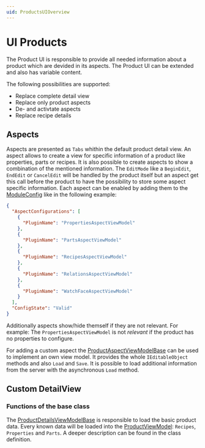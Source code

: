 ```yaml
---
uid: ProductsUIOverview
---
```

# UI Products

The Product UI is responsible to provide all needed information about a product which are devided in its aspects. The Product UI can be extended and also has variable content.

The following possibilities are supported:

- Replace complete detail view
- Replace only product aspects
- De- and activtate aspects
- Replace recipe details

## Aspects

Aspects are presented as `Tabs` whithin the default product detail view. An aspect allows to create a view for specific information of a product like properties, parts or recipes. It is also possible to create aspects to show a combination of the mentioned information. The `EditMode` like a `BeginEdit`, `EndEdit` or `CancelEdit` will be handled by the product itself but an aspect get this call before the product to have the possibility to store some aspect specific information. Each aspect can be enabled by adding them to the [ModuleConfig](xref:Moryx.Products.UI.Interaction.ModuleConfig) like in the following example:

````json
{
  "AspectConfigurations": [
    {
      "PluginName": "PropertiesAspectViewModel"
    },
    {
      "PluginName": "PartsAspectViewModel"
    },
    {
      "PluginName": "RecipesAspectViewModel"
    },
    {
      "PluginName": "RelationsAspectViewModel"
    },
    {
      "PluginName": "WatchFaceAspectViewModel"
    }
  ],
  "ConfigState": "Valid"
}
````

Additionally aspects show/hide themself if they are not relevant. For example: The `PropertiesAspectViewModel` is not *relevant* if the product has no properties to configure.

For adding a custom aspect the [ProductAspectViewModelBase](Moryx.Products.UI.Interaction.Aspects.ProductAspectViewModelBase) can be used to implement an own view model. It provides the whole `IEditableObject` methods and also `Load` and `Save`. It is possible to load additional information from the server with the asynchronous `Load` method.

## Custom DetailView

### Functions of the base class

The [ProductDetailsViewModelBase](xref:Moryx.Products.UI.Interaction.ProductDetailsViewModelBase) is responsible to load the basic product data. Every known data will be loaded into the [ProductViewModel](xref:Moryx.Products.UI.ProductViewModel): `Recipes`, `Properties` and `Parts`. A deeper description can be found in the class definition.